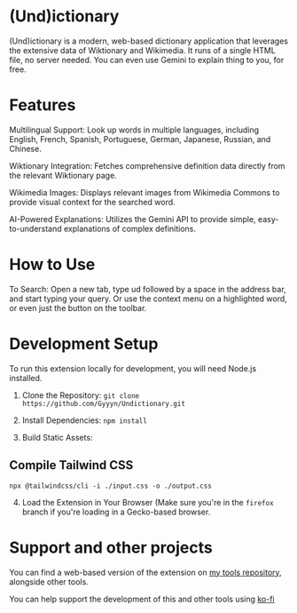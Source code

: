 # (Und)ictionary

(Und)ictionary is a modern, web-based dictionary application that leverages the extensive data of Wiktionary and Wikimedia. It runs of a single HTML file, no server needed. You can even use Gemini to explain thing to you, for free.

# Features

Multilingual Support: Look up words in multiple languages, including English, French, Spanish, Portuguese, German, Japanese, Russian, and Chinese.

Wiktionary Integration: Fetches comprehensive definition data directly from the relevant Wiktionary page.

Wikimedia Images: Displays relevant images from Wikimedia Commons to provide visual context for the searched word.

AI-Powered Explanations: Utilizes the Gemini API to provide simple, easy-to-understand explanations of complex definitions.

# How to Use

To Search: Open a new tab, type ud followed by a space in the address bar, and start typing your query. Or use the context menu on a highlighted word, or even just the button on the toolbar.

# Development Setup

To run this extension locally for development, you will need Node.js installed.

1. Clone the Repository: `git clone https://github.com/Gyyyn/Undictionary.git`

2. Install Dependencies: `npm install`

3. Build Static Assets:

## Compile Tailwind CSS
`npx @tailwindcss/cli -i ./input.css -o ./output.css`

4. Load the Extension in Your Browser (Make sure you're in the `firefox` branch if you're loading in a Gecko-based browser.

# Support and other projects

You can find a web-based version of the extension on [my tools repository](https://gyyyn.github.io), alongside other tools.

You can help support the development of this and other tools using [ko-fi](https://ko-fi.com/gyntenzyme)